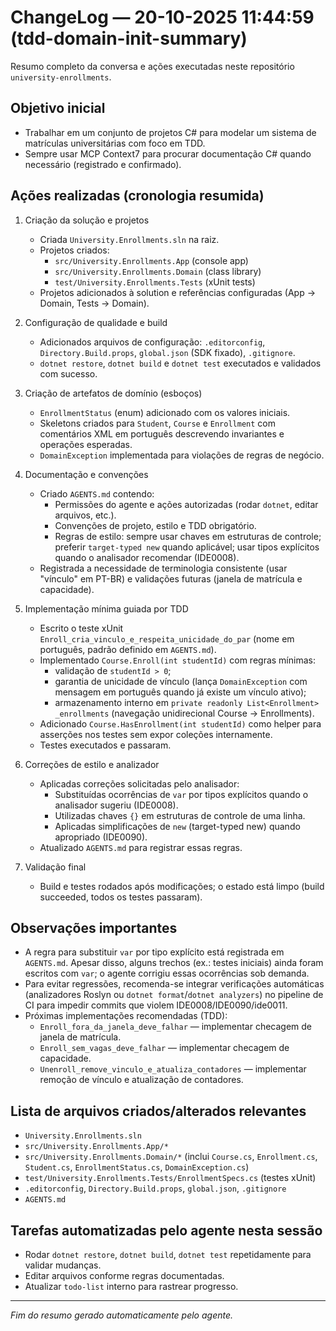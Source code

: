 # ChangeLog — 20-10-2025 11:44:59 (tdd-domain-init-summary)

Resumo completo da conversa e ações executadas neste repositório `university-enrollments`.

## Objetivo inicial
- Trabalhar em um conjunto de projetos C# para modelar um sistema de matrículas universitárias com foco em TDD.
- Sempre usar MCP Context7 para procurar documentação C# quando necessário (registrado e confirmado).

## Ações realizadas (cronologia resumida)
1. Criação da solução e projetos
   - Criada `University.Enrollments.sln` na raiz.
   - Projetos criados:
     - `src/University.Enrollments.App` (console app)
     - `src/University.Enrollments.Domain` (class library)
     - `test/University.Enrollments.Tests` (xUnit tests)
   - Projetos adicionados à solution e referências configuradas (App -> Domain, Tests -> Domain).

2. Configuração de qualidade e build
   - Adicionados arquivos de configuração: `.editorconfig`, `Directory.Build.props`, `global.json` (SDK fixado), `.gitignore`.
   - `dotnet restore`, `dotnet build` e `dotnet test` executados e validados com sucesso.

3. Criação de artefatos de domínio (esboços)
   - `EnrollmentStatus` (enum) adicionado com os valores iniciais.
   - Skeletons criados para `Student`, `Course` e `Enrollment` com comentários XML em português descrevendo invariantes e operações esperadas.
   - `DomainException` implementada para violações de regras de negócio.

4. Documentação e convenções
   - Criado `AGENTS.md` contendo:
     - Permissões do agente e ações autorizadas (rodar `dotnet`, editar arquivos, etc.).
     - Convenções de projeto, estilo e TDD obrigatório.
     - Regras de estilo: sempre usar chaves em estruturas de controle; preferir `target-typed new` quando aplicável; usar tipos explícitos quando o analisador recomendar (IDE0008).
   - Registrada a necessidade de terminologia consistente (usar "vínculo" em PT-BR) e validações futuras (janela de matrícula e capacidade).

5. Implementação mínima guiada por TDD
   - Escrito o teste xUnit `Enroll_cria_vinculo_e_respeita_unicidade_do_par` (nome em português, padrão definido em `AGENTS.md`).
   - Implementado `Course.Enroll(int studentId)` com regras mínimas:
     - validação de `studentId > 0`;
     - garantia de unicidade de vínculo (lança `DomainException` com mensagem em português quando já existe um vínculo ativo);
     - armazenamento interno em `private readonly List<Enrollment> _enrollments` (navegação unidirecional Course → Enrollments).
   - Adicionado `Course.HasEnrollment(int studentId)` como helper para asserções nos testes sem expor coleções internamente.
   - Testes executados e passaram.

6. Correções de estilo e analizador
   - Aplicadas correções solicitadas pelo analisador:
     - Substituídas ocorrências de `var` por tipos explícitos quando o analisador sugeriu (IDE0008).
     - Utilizadas chaves `{}` em estruturas de controle de uma linha.
     - Aplicadas simplificações de `new` (target-typed new) quando apropriado (IDE0090).
   - Atualizado `AGENTS.md` para registrar essas regras.

7. Validação final
   - Build e testes rodados após modificações; o estado está limpo (build succeeded, todos os testes passaram).

## Observações importantes
- A regra para substituir `var` por tipo explícito está registrada em `AGENTS.md`. Apesar disso, alguns trechos (ex.: testes iniciais) ainda foram escritos com `var`; o agente corrigiu essas ocorrências sob demanda.
- Para evitar regressões, recomenda-se integrar verificações automáticas (analizadores Roslyn ou `dotnet format`/`dotnet analyzers`) no pipeline de CI para impedir commits que violem IDE0008/IDE0090/ide0011.
- Próximas implementações recomendadas (TDD):
  - `Enroll_fora_da_janela_deve_falhar` — implementar checagem de janela de matrícula.
  - `Enroll_sem_vagas_deve_falhar` — implementar checagem de capacidade.
  - `Unenroll_remove_vinculo_e_atualiza_contadores` — implementar remoção de vínculo e atualização de contadores.

## Lista de arquivos criados/alterados relevantes
- `University.Enrollments.sln`
- `src/University.Enrollments.App/*`
- `src/University.Enrollments.Domain/*` (inclui `Course.cs`, `Enrollment.cs`, `Student.cs`, `EnrollmentStatus.cs`, `DomainException.cs`)
- `test/University.Enrollments.Tests/EnrollmentSpecs.cs` (testes xUnit)
- `.editorconfig`, `Directory.Build.props`, `global.json`, `.gitignore`
- `AGENTS.md`

## Tarefas automatizadas pelo agente nesta sessão
- Rodar `dotnet restore`, `dotnet build`, `dotnet test` repetidamente para validar mudanças.
- Editar arquivos conforme regras documentadas.
- Atualizar `todo-list` interno para rastrear progresso.

---

_Fim do resumo gerado automaticamente pelo agente._
